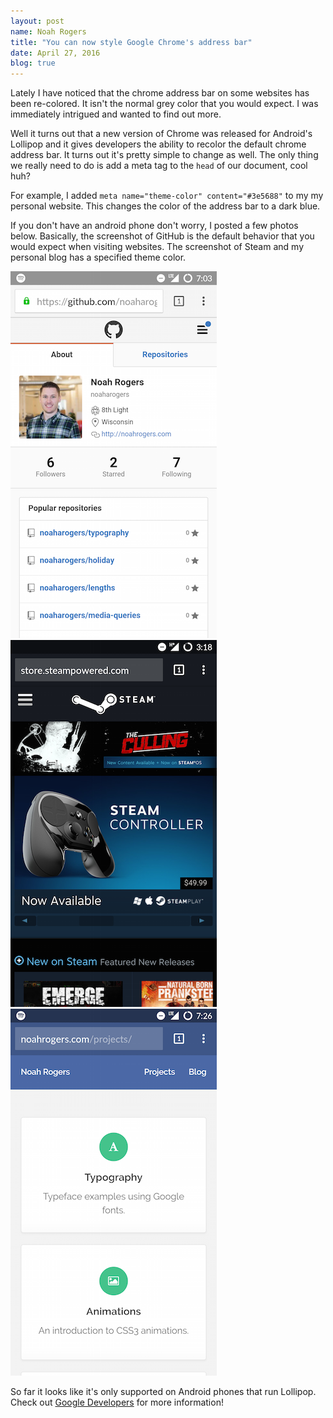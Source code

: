 ```yaml
---
layout: post
name: Noah Rogers
title: "You can now style Google Chrome's address bar"
date: April 27, 2016
blog: true
---
```


Lately I have noticed that the chrome address bar on some websites has been re-colored. It isn't the normal grey color that you would expect. I was immediately intrigued and wanted to find out more.

Well it turns out that a new version of Chrome was released for Android's Lollipop and it gives developers the ability to recolor the default chrome address bar. It turns out it's pretty simple to change as well. The only thing we really need to do is add a meta tag to the `head` of our document, cool huh?

For example, I added `meta name="theme-color" content="#3e5688"` to my my personal website. This changes the color of the address bar to a dark blue.

If you don't have an android phone don't worry, I posted a few photos below. Basically, the screenshot of GitHub is the default behavior that you would expect when visiting websites. The screenshot of Steam and my personal blog has a specified theme color.

<div class="image-container image-container--three-across">
  <img src="/assets/images/blog/theme-color/theme-default.png">
  <img src="/assets/images/blog/theme-color/theme-custom.png">
  <img src="/assets/images/blog/theme-color/theme-custom2.png">
</div>

So far it looks like it's only supported on Android phones that run Lollipop. Check out [Google Developers](https://developers.google.com/web/updates/2014/11/Support-for-theme-color-in-Chrome-39-for-Android?hl=en) for more information!
